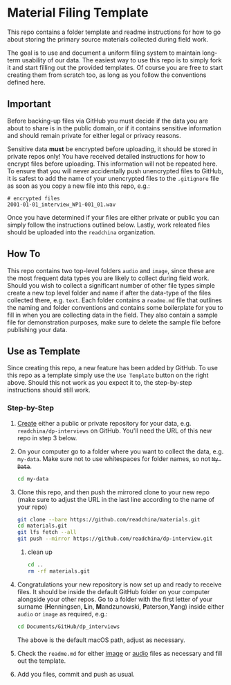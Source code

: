 
# Material Filing Template
This repo contains a folder template and readme instructions for how to go about storing the primary source materials collected during field work.

The goal is to use and document a uniform filing system to maintain long-term usability of our data. The easiest way to use this repo is to simply fork it and start filling out the provided templates. Of course you are free to start creating them from scratch too, as long as you follow the conventions defined here.


## Important
Before backing-up files via GitHub you must decide if the data you are about to share is in the public domain, or if it contains sensitive information and should remain private for either legal or privacy reasons.

Sensitive data **must** be encrypted before uploading, it should be stored in private repos only! You have received detailed instructions for how to encrypt files before uploading. This information will not be repeated here. To ensure that you will never accidentally push unencrypted files to GitHub, it is safest to add the name of your unencrypted files to the `.gitignore` file as soon as you copy a new file into this repo, e.g.:

```
# encrypted files
2001-01-01_interview_WP1-001_01.wav
```

Once you have determined if your files are either private or public you can simply follow the instructions outlined below. Lastly, work releated files should be uploaded into the `readchina` organization. 

## How To
This repo contains two top-level folders `audio` and `image`, since these are the most frequent data types you are likely to collect during field work. Should you wish to collect a significant number of other file types simple create a new top level folder and name if after the data-type of the files collected there, e.g. `text`. Each folder contains a `readme.md` file that outlines the naming and folder conventions and contains some boilerplate for you to fill in when you are collecting data in the field. They also contain a sample file for demonstration purposes, make sure to delete the sample file before publishing your data.

## Use as Template
Since creating this repo, a new feature has been added by GitHub. To use this repo as a template simply use the `Use Template` button on the right above. Should this not work as you expect it to, the step-by-step instructions should still work. 

### Step-by-Step
1.  [Create](https://help.github.com/articles/creating-a-new-repository/) either a public or private repository for your data, e.g. `readchina/dp-interviews` on GitHub. You'll need the URL of this new repo in step 3 below.

2.  On your computer go to a folder where you want to collect the data, e.g. `my-data`. Make sure not to use whitespaces for folder names, so not ~~`My Data`~~.
    ```bash
    cd my-data
    ```

3.  Clone this repo, and then push the mirrored clone to your new repo (make sure to adjust the URL in the last line according to the name of your repo)
    ```bash
    git clone --bare https://github.com/readchina/materials.git
    cd materials.git
    git lfs fetch --all
    git push --mirror https://github.com/readchina/dp-interview.git
    ```

    1.  clean up
        ```bash
        cd ..
        rm -rf materials.git
        ```

4.  Congratulations your new repository is now set up and ready to receive files. It should be inside the default GitHub folder on your computer alongside your other repos. Go to a folder with the first letter of your surname (**H**enningsen, **L**in, **M**andzunowski, **P**aterson,**Y**ang) inside either `audio` or `image` as required, e.g.:
    ```bash
    cd Documents/GitHub/dp_interviews
    ```
    The above is the default macOS path, adjust as necessary.

5.  Check the `readme.md` for either [image](image/readme.md) or [audio](audio/readme.md) files as necessary and fill out the template.

6.  Add you files, commit and push as usual.
